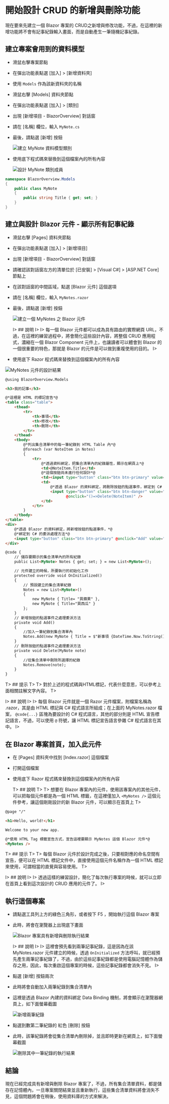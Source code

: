 # 開始設計 CRUD 的新增與刪除功能

現在要來先建立一個 Blazor 專案的 CRUD之新增與修改功能，不過，在這裡的新增功能將不會有記事紀錄輸入畫面，而是自動產生一筆隨機記事紀錄。

## 建立專案會用到的資料模型

- 滑鼠右擊專案節點
- 在彈出功能表點選 [加入] > [新增資料夾]
- 使用 `Models` 作為該新資料夾的名稱
- 滑鼠右擊 [Models] 資料夾節點
- 在彈出功能表點選 [加入] > [類別]
- 出現 [新增項目 - BlazorOverview] 對話窗
- 請在 [名稱] 欄位，輸入 `MyNote.cs`
- 最後，請點選 [新增] 按鈕
 
  ![建立 MyNote 資料模型類別](Images/BlazorQO993.png)

- 使用底下程式碼來替換到這個檔案內的所有內容
 
  ![設計 MyNote 類別成員](Images/BlazorQO992.png)

```csharp
namespace BlazorOverview.Models
{
    public class MyNote
    {
        public string Title { get; set; }
    }
}
```

## 建立與設計 Blazor 元件 - 顯示所有記事紀錄

- 滑鼠右擊 [Pages] 資料夾節點
- 在彈出功能表點選 [加入] > [新增項目]
- 出現 [新增項目 - BlazorOverview] 對話窗
- 請確認該對話窗左方的清單位於 [已安裝] > [Visual C#] > [ASP.NET Core] 節點上
- 在該對話窗的中間區域，點選 [Blazor 元件] 這個選項
- 請在 [名稱] 欄位，輸入 `MyNotes.razor`
- 最後，請點選 [新增] 按鈕
  
  ![建立一個 MyNotes 之 Blazor 元件](Images/BlazorQO991.png)

  I> ## 說明
  I>
  I> 每一個 Blazor 元件都可以成為具有路由的實際網頁 URL，不過，在這裡的練習過程中，將會簡化這些設計內容，將整個 CRUD 應用程式，濃縮在一個 Blazor Component 元件上，也讓讀者可以體會到 Blazor 的一個很重要的特色，那就是 Blazor 的元件是可以做到重複使用的目的。
  I> 
  
 - 使用底下 Razor 程式碼來替換到這個檔案內的所有內容
 
  ![MyNotes 元件的設計結果](Images/BlazorQO990.png)

```html
@using BlazorOverview.Models

<h3>我的記事</h3>

@*這裡是 HTML 的標記宣告*@
<table class="table">
    <thead>
        <tr>
            <th>事項</th>
            <th>修改</th>
            <th>刪除</th>
        </tr>
    </thead>
    <tbody>
        @*列出集合清單中的每一筆紀錄到 HTML Table 內*@
        @foreach (var NoteItem in Notes)
        {
            <tr>
                @*透過資料綁定，把集合清單內的紀錄屬性，顯示在網頁上*@
                <td>@NoteItem.Title</td>
                @*這個按鈕尚未進行任何設計*@
                <td><input type="button" class="btn btn-primary" value="修改" /></td>
                <td>
                    @*透過 Blazor 的資料綁定，將刪除按鈕的點選事件，綁定到 C# 的委派處理方法*@
                    <input type="button" class="btn btn-danger" value="刪除"
                           @onclick="()=>Delete(NoteItem)" />
                </td>
            </tr>
        }
    </tbody>
</table>
<div>
    @*透過 Blazor 的資料綁定，將新增按鈕的點選事件，*@
    @*綁定到 C# 的委派處理方法*@
    <input type="button" class="btn btn-primary" @onclick="Add" value="新增" />
</div>

@code {
    // 儲存要顯示的集合清單內的所有紀錄
    public List<MyNote> Notes { get; set; } = new List<MyNote>();

    // 元件建立的時候，所要執行的初始化工作
    protected override void OnInitialized()
    {
        // 預設建立的集合清單紀錄
        Notes = new List<MyNote>()
        {
            new MyNote { Title= "買蘋果" },
            new MyNote { Title="買西瓜" }
        };
    }
    // 新增按鈕的點選事件之處理委派方法
    private void Add()
    {
        //加入一筆紀錄到集合清單內
        Notes.Add(new MyNote { Title = $"新事項 {DateTime.Now.ToString()}" });
    }
    // 刪除按鈕的點選事件之處理委派方法
    private void Delete(MyNote note)
    {
        //從集合清單中刪除所選擇的紀錄
        Notes.Remove(note);
    }
}
```

  T> ## 提示
  T>
  T> 對於上述的程式碼與HTML標記，代表什麼意思，可以參考上面相關註解文字內容。
  T> 

  I> ## 說明
  I>
  I> 每個 Blazor 元件就是一個 Razor 元件檔案，附檔案名稱為 .razor，其是由 HTML 標記與 C# 程式語言所組成；在上面的 MyNotes.razor 檔案， `@code{...}` 區塊為要設計的 C# 程式語言，其他的部分則是 HTML 宣告標記語言，不過，可以使用 `@` 符號，讓 HTML 標記宣告語言參雜 C# 程式語言在其中。
  I> 
  
## 在 Blazor 專案首頁，加入此元件

- 在 [Pages] 資料夾中找到 [Index.razor] 這個檔案
- 打開這個檔案
- 使用底下 Razor 程式碼來替換到這個檔案內的所有內容

  T> ## 說明
  T>
  T> 想要在 Blazor 專案內的元件，使用該專案內的其他元件，可以把每個元件都是為一個 HTML 標籤，在這裡僅加入 `<MyNotes />` 這個元件參考，讓這個剛剛設計的新 Blazor 元件，可以顯示在首頁上
  T> 

```html
@page "/"

<h1>Hello, world!</h1>

Welcome to your new app.

@*使用 HTML Tag 標籤宣告方式，宣告這裡要顯示 MyNotes 這個 Blazor 元件*@
<MyNotes />
```

T> ## 提示
T>
T> 每個 Blazor 元件於設計完成之後，只要相對應的命名空間有宣告，便可以在 HTML 標記文件中，直接使用這個元件名稱作為一個 HTML 標記來使用，可謂相當的直覺與容易使用。
T> 

I> ## 說明
I>
I> 透過這樣的練習設計，簡化了每次執行專案的時候，就可以立即在首頁上看到這次設計的 CRUD 應用的元件了。
I> 

## 執行這個專案

- 請點選工具列上方的綠色三角形，或者按下 F5 ，開始執行這個 Blazor 專案
- 此時，將會在瀏覽器上出現底下畫面
  
  ![Blazor 專案具有新增與刪除執行結果](Images/BlazorQO989.png)

  I> ## 說明
  I>
  I> 這裡會預先看到兩筆記事紀錄，這是因為在該 MyNotes.razor 元件建立的時候，透過 `OnInitialized` 方法呼叫，就已經預先產生兩筆記事紀錄了，不過，由於這些記事紀錄都是使用電腦記憶體作為儲存之用，因此，每次重啟這個專案的時候，這些記事紀錄都會消失不見。
  I> 

- 點選 [新增] 按鈕兩次
- 此時將會自動加入兩筆紀錄到集合清單內
- 這裡是透過 Blazor 內建的資料綁定 Data Binding 機制，將會顯示在瀏覽器網頁上，如下面螢幕截圖
  
  ![新增兩筆紀錄](Images/BlazorQO988.png)

- 點選到數第二筆紀錄的 紅色 [刪除] 按鈕
- 此時，該筆紀錄將會從集合清單內刪除掉，並且即時更新在網頁上，如下面螢幕截圖
  
  ![刪除其中一筆紀錄的執行結果](Images/BlazorQO987.png)

## 結論

現在已經完成具有新增與刪除 Blazor 專案了，不過，所有集合清單資料，都是儲存在記憶體內，一旦專案關閉結束並且重新執行，這些集合清單資料將會消失不見，這個問題將會在稍後，使用資料庫的方式來解決。
